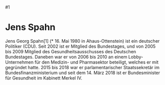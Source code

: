 #1
# Jens Spahn

Jens Georg Spahn[1] (* 16. Mai 1980 in Ahaus-Ottenstein) ist ein deutscher Politiker (CDU). Seit 2002 ist er Mitglied des Bundestages, und von 2005 bis 2009 Mitglied des Gesundheitsausschusses des Deutschen Bundestages. Daneben war er von 2006 bis 2010 an einem Lobby-Unternehmen für den Medizin- und Pharmasektor beteiligt, welches er mit gegründet hatte. 2015 bis 2018 war er parlamentarischer Staatssekretär im Bundesfinanzministerium und seit dem 14. März 2018 ist er Bundesminister für Gesundheit im Kabinett Merkel IV. 
